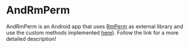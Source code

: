 # AndRmPerm

AndRmPerm is an Android app that uses [RmPerm](https://github.com/simoneaonzo/RmPerm) as external library and use the custom methods implemented [here](https://github.com/simoneaonzo/CustomApp/blob/master/app/src/main/java/com/custom/customapp/CustomMethods.java)).
Follow the link for a more detailed description!
